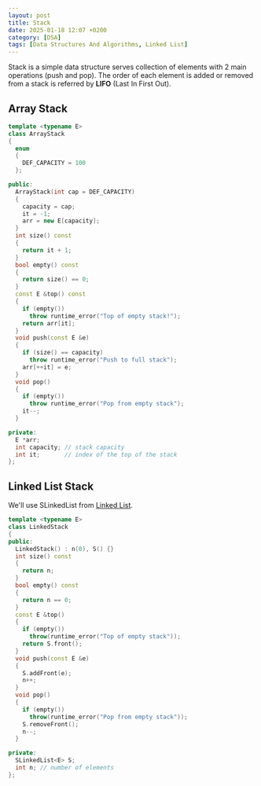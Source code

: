 ```yaml
---
layout: post
title: Stack
date: 2025-01-18 12:07 +0200
category: [DSA]
tags: [Data Structures And Algorithms, Linked List]
---
```

Stack is a simple data structure serves collection of elements with 2 main operations (push and pop). The order of each element is added or removed from a stack is referred by **LIFO** (Last In First Out).

## Array Stack
```cpp
template <typename E>
class ArrayStack
{
  enum
  {
    DEF_CAPACITY = 100
  };

public:
  ArrayStack(int cap = DEF_CAPACITY)
  {
    capacity = cap;
    it = -1;
    arr = new E[capacity];
  }
  int size() const
  {
    return it + 1;
  }
  bool empty() const
  {
    return size() == 0;
  }
  const E &top() const
  {
    if (empty())
      throw runtime_error("Top of empty stack!");
    return arr[it];
  }
  void push(const E &e)
  {
    if (size() == capacity)
      throw runtime_error("Push to full stack");
    arr[++it] = e;
  }
  void pop()
  {
    if (empty())
      throw runtime_error("Pop from empty stack");
    it--;
  }

private:
  E *arr;
  int capacity; // stack capacity
  int it;       // index of the top of the stack
};
```
## Linked List Stack
We'll use SLinkedList from [Linked List](https://abdalrahmanshaban0.github.io/posts/linked-list/).
```cpp
template <typename E>
class LinkedStack
{
public:
  LinkedStack() : n(0), S() {}
  int size() const
  {
    return n;
  }
  bool empty() const
  {
    return n == 0;
  }
  const E &top()
  {
    if (empty())
      throw(runtime_error("Top of empty stack"));
    return S.front();
  }
  void push(const E &e)
  {
    S.addFront(e);
    n++;
  }
  void pop()
  {
    if (empty())
      throw(runtime_error("Pop from empty stack"));
    S.removeFront();
    n--;
  }

private:
  SLinkedList<E> S;
  int n; // number of elements
};
```